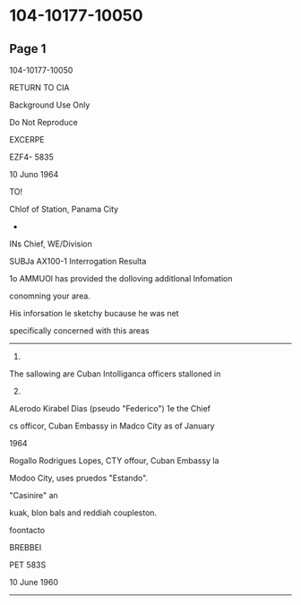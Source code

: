 # 104-10177-10050

## Page 1

104-10177-10050

RETURN TO CIA

Background Use Only

Do Not Reproduce

EXCERPE

EZF4- 5835

10 Juno 1964

TO!

Chlof of Station, Panama City

-

INs Chief, WE/Division

SUBJa AX100-1 Interrogation Resulta

1o AMMUOl has provided the dolloving additlonal Infomation

conomning your area.

His inforsation le sketchy bucause he was net

specifically concerned with this areas

* * **

1)

The sallowing are Cuban Intolliganca officers stalloned in

2)

ALerodo Kirabel Dias (pseudo "Federico") 1e the Chief

cs officor, Cuban Embassy in Madco City as of January

1964

Rogallo Rodrigues Lopes, CTY offour, Cuban Embassy la

Modoo City, uses pruedos "Estando".

"Casinire" an

kuak, blon bals and reddiah coupleston.

foontacto

BREBBEI

PET 583S

10 June 1960

---

